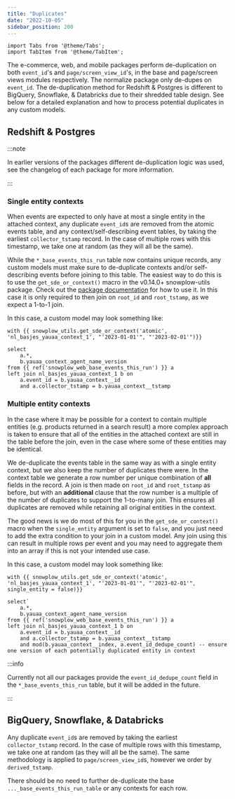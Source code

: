 ```yaml
---
title: "Duplicates"
date: "2022-10-05"
sidebar_position: 200
---
```

```mdx-code-block
import Tabs from '@theme/Tabs';
import TabItem from '@theme/TabItem';
```


The e-commerce, web, and mobile packages perform de-duplication on both `event_id`'s and `page/screen_view_id`'s, in the base and page/screen views modules respectively. The normalize package only de-dupes on `event_id`. The de-duplication method for Redshift & Postgres is different to BigQuery, Snowflake, & Databricks due to their shredded table design. See below for a detailed explanation and how to process potential duplicates in any custom models.

## Redshift & Postgres

:::note

In earlier versions of the packages different de-duplication logic was used, see the changelog of each package for more information.

:::

### Single entity contexts
When events are expected to only have at most a single entity in the attached context, any duplicate `event_id`s are removed from the atomic events table, and any context/self-describing event tables, by taking the earliest `collector_tstamp` record. In the case of multiple rows with this timestamp, we take one at random (as they will all be the same).

While the `*_base_events_this_run` table now contains unique records, any custom models must make sure to de-duplicate contexts and/or self-describing events before joining to this table. The easiest way to do this is to use the `get_sde_or_context()` macro in the v0.14.0+ snowplow-utils package. Check out the [package documentation](https://snowplow.github.io/dbt-snowplow-utils/#!/overview/snowplow_utils) for how to use it. In this case it is only required to then join on `root_id` and `root_tstamp`, as we expect a 1-to-1 join.

In this case, a custom model may look something like:

```jinja2
with {{ snowplow_utils.get_sde_or_context('atomic', 'nl_basjes_yauaa_context_1', "'2023-01-01'", "'2023-02-01'")}}

select
    a.*,
    b.yauaa_context_agent_name_version
from {{ ref('snowplow_web_base_events_this_run') }} a
left join nl_basjes_yauaa_context_1 b on 
    a.event_id = b.yauaa_context__id 
    and a.collector_tstamp = b.yauaa_context__tstamp
```


### Multiple entity contexts
In the case where it may be possible for a context to contain multiple entities (e.g. products returned in a search result) a more complex approach is taken to ensure that all of the entities in the attached context are still in the table before the join, even in the case where some of these entities may be identical. 

We de-duplicate the events table in the same way as with a single entity context, but we also keep the number of duplicates there were. In the context table we generate a row number per unique combination of **all** fields in the record. A join is then made on `root_id` and `root_tstamp` as before, but with an **additional** clause that the row number is a multiple of the number of duplicates to support the 1-to-many join. This ensures all duplicates are removed while retaining all original entities in the context. 

The good news is we do most of this for you in the `get_sde_or_context()` macro when the `single_entity` argument is set to `false`, and you just need to add the extra condition to your join in a custom model. Any join using this can result in multiple rows per event and you may need to aggregate them into an array if this is not your intended use case.

In this case, a custom model may look something like:

```jinja2
with {{ snowplow_utils.get_sde_or_context('atomic', 'nl_basjes_yauaa_context_1', "'2023-01-01'", "'2023-02-01'", single_entity = false)}}

select`
    a.*,
    b.yauaa_context_agent_name_version
from {{ ref('snowplow_web_base_events_this_run') }} a
left join nl_basjes_yauaa_context_1 b on 
    a.event_id = b.yauaa_context__id 
    and a.collector_tstamp = b.yauaa_context__tstamp
    and mod(b.yauaa_context__index, a.event_id_dedupe_count) -- ensure one version of each potentially duplicated entity in context
```

:::info

Currently not all our packages provide the `event_id_dedupe_count` field in the `*_base_events_this_run` table, but it will be added in the future.

:::

## BigQuery, Snowflake, & Databricks

Any duplicate `event_id`s are removed by taking the earliest `collector_tstamp` record. In the case of multiple rows with this timestamp, we take one at random (as they will all be the same). The same methodology is applied to `page/screen_view_id`s, however we order by `derived_tstamp`. 

There should be no need to further de-duplicate the base `..._base_events_this_run_table` or any contexts for each row.
